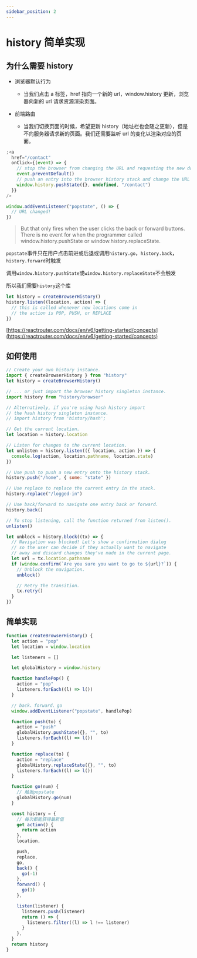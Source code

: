 ```yaml
---
sidebar_position: 2
---
```


# history 简单实现

## 为什么需要 history

- 浏览器默认行为

  - 当我们点击 a 标签，href 指向一个新的 url，window.history 更新，浏览器向新的 url 请求资源渲染页面。

- 前端路由

  - 当我们切换页面的时候，希望更新 history（地址栏也会随之更新），但是不向服务器请求新的页面。我们还需要监听 url 的变化以渲染对应的页面。

```jsx
;<a
  href="/contact"
  onClick={(event) => {
    // stop the browser from changing the URL and requesting the new document
    event.preventDefault()
    // push an entry into the browser history stack and change the URL
    window.history.pushState({}, undefined, "/contact")
  }}
/>

window.addEventListener("popstate", () => {
  // URL changed!
})
```

> But that only fires when the user clicks the back or forward buttons. There is no event for when the programmer called window.history.pushState or window.history.replaceState.

`popstate`事件只在用户点击前进或后退或调用`history.go`，`history.back`，`history.forward`时触发

调用`window.history.pushState`或`window.history.replaceState`不会触发

所以我们需要`history`这个库

```js
let history = createBrowserHistory()
history.listen((location, action) => {
  // this is called whenever new locations come in
  // the action is POP, PUSH, or REPLACE
})
```

[https://reactrouter.com/docs/en/v6/getting-started/concepts](https://reactrouter.com/docs/en/v6/getting-started/concepts)

## 如何使用

```js
// Create your own history instance.
import { createBrowserHistory } from "history"
let history = createBrowserHistory()

// ... or just import the browser history singleton instance.
import history from "history/browser"

// Alternatively, if you're using hash history import
// the hash history singleton instance.
// import history from 'history/hash';

// Get the current location.
let location = history.location

// Listen for changes to the current location.
let unlisten = history.listen(({ location, action }) => {
  console.log(action, location.pathname, location.state)
})

// Use push to push a new entry onto the history stack.
history.push("/home", { some: "state" })

// Use replace to replace the current entry in the stack.
history.replace("/logged-in")

// Use back/forward to navigate one entry back or forward.
history.back()

// To stop listening, call the function returned from listen().
unlisten()

let unblock = history.block((tx) => {
  // Navigation was blocked! Let's show a confirmation dialog
  // so the user can decide if they actually want to navigate
  // away and discard changes they've made in the current page.
  let url = tx.location.pathname
  if (window.confirm(`Are you sure you want to go to ${url}?`)) {
    // Unblock the navigation.
    unblock()

    // Retry the transition.
    tx.retry()
  }
})
```

## 简单实现

```js
function createBrowserHistory() {
  let action = "pop"
  let location = window.location

  let listeners = []

  let globalHistory = window.history

  function handlePop() {
    action = "pop"
    listeners.forEach((l) => l())
  }

  // back、forward、go
  window.addEventListener("popstate", handlePop)

  function push(to) {
    action = "push"
    globalHistory.pushState({}, "", to)
    listeners.forEach((l) => l())
  }

  function replace(to) {
    action = "replace"
    globalHistory.replaceState({}, "", to)
    listeners.forEach((l) => l())
  }

  function go(num) {
    // 触发popstate
    globalHistory.go(num)
  }

  const history = {
    // 每次都能获得最新值
    get action() {
      return action
    },
    location,

    push,
    replace,
    go,
    back() {
      go(-1)
    },
    forward() {
      go(1)
    },

    listen(listener) {
      listeners.push(listener)
      return () => {
        listeners.filter((l) => l !== listener)
      }
    },
  }
  return history
}
```
